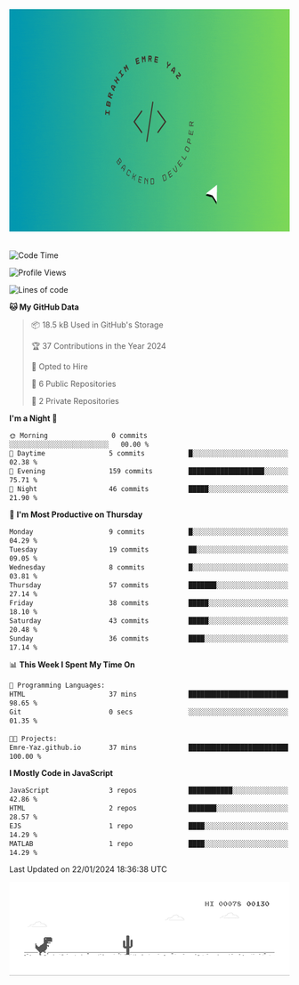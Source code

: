 <a href="https://emre-yaz.github.io/" target="_blank">
  <img src="Logo.gif" alt="Personal Logo" width="900" height="400">
</a>
<br>
<br>

<!--START_SECTION:waka-->
![Code Time](http://img.shields.io/badge/Code%20Time-10%20hrs%2059%20mins-blue)

![Profile Views](http://img.shields.io/badge/Profile%20Views-1-blue)

![Lines of code](https://img.shields.io/badge/From%20Hello%20World%20I%27ve%20Written-613.9%20thousand%20lines%20of%20code-blue)

**🐱 My GitHub Data** 

> 📦 18.5 kB Used in GitHub's Storage 
 > 
> 🏆 37 Contributions in the Year 2024
 > 
> 💼 Opted to Hire
 > 
> 📜 6 Public Repositories 
 > 
> 🔑 2 Private Repositories 
 > 
**I'm a Night 🦉** 

```text
🌞 Morning                0 commits           ░░░░░░░░░░░░░░░░░░░░░░░░░   00.00 % 
🌆 Daytime                5 commits           █░░░░░░░░░░░░░░░░░░░░░░░░   02.38 % 
🌃 Evening                159 commits         ███████████████████░░░░░░   75.71 % 
🌙 Night                  46 commits          █████░░░░░░░░░░░░░░░░░░░░   21.90 % 
```
📅 **I'm Most Productive on Thursday** 

```text
Monday                   9 commits           █░░░░░░░░░░░░░░░░░░░░░░░░   04.29 % 
Tuesday                  19 commits          ██░░░░░░░░░░░░░░░░░░░░░░░   09.05 % 
Wednesday                8 commits           █░░░░░░░░░░░░░░░░░░░░░░░░   03.81 % 
Thursday                 57 commits          ███████░░░░░░░░░░░░░░░░░░   27.14 % 
Friday                   38 commits          █████░░░░░░░░░░░░░░░░░░░░   18.10 % 
Saturday                 43 commits          █████░░░░░░░░░░░░░░░░░░░░   20.48 % 
Sunday                   36 commits          ████░░░░░░░░░░░░░░░░░░░░░   17.14 % 
```


📊 **This Week I Spent My Time On** 

```text
💬 Programming Languages: 
HTML                     37 mins             █████████████████████████   98.65 % 
Git                      0 secs              ░░░░░░░░░░░░░░░░░░░░░░░░░   01.35 % 

🐱‍💻 Projects: 
Emre-Yaz.github.io       37 mins             █████████████████████████   100.00 % 
```

**I Mostly Code in JavaScript** 

```text
JavaScript               3 repos             ███████████░░░░░░░░░░░░░░   42.86 % 
HTML                     2 repos             ███████░░░░░░░░░░░░░░░░░░   28.57 % 
EJS                      1 repo              ████░░░░░░░░░░░░░░░░░░░░░   14.29 % 
MATLAB                   1 repo              ████░░░░░░░░░░░░░░░░░░░░░   14.29 % 
```




 Last Updated on 22/01/2024 18:36:38 UTC
<!--END_SECTION:waka-->

![Alt Text](dino.gif)

<!--
**Emre-Yaz/emre-yaz** is a ✨ _special_ ✨ repository because its `README.md` (this file) appears on your GitHub profile.
-->
